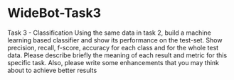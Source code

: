 # WideBot-Task3
Task 3 - Classification
Using the same data in task 2, build a machine learning based classifier and show its 
performance on the test-set. Show precision, recall, f-score, accuracy for each class and for 
the whole test data. Please describe briefly the meaning of each result and metric for this 
specific task. Also, please write some enhancements that you may think about to achieve 
better results
